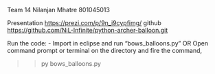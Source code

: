 Team 14
Nilanjan Mhatre 801045013

Presentation https://prezi.com/p/9n_i9cypfimg/
github https://github.com/NiL-Infinite/python-archer-balloon.git

Run the code: -
Import in eclipse and run “bows_balloons.py”
OR
Open command prompt or terminal on the directory and fire the command,
>>py bows_balloons.py
